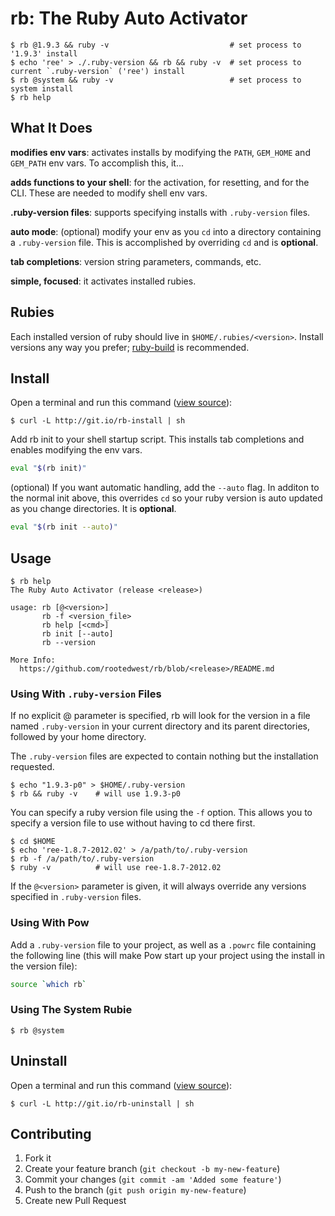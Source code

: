 # rb: The Ruby Auto Activator

```
$ rb @1.9.3 && ruby -v                           # set process to '1.9.3' install
$ echo 'ree' > ./.ruby-version && rb && ruby -v  # set process to current `.ruby-version` ('ree') install
$ rb @system && ruby -v                          # set process to system install
$ rb help
```

## What It Does

**modifies env vars**: activates installs by modifying the `PATH`, `GEM_HOME` and `GEM_PATH` env vars.  To accomplish this, it...

**adds functions to your shell**: for the activation, for resetting, and for the CLI.  These are needed to modify shell env vars.

**.ruby-version files**: supports specifying installs with `.ruby-version` files.

**auto mode**: (optional) modify your env as you `cd` into a directory containing a `.ruby-version` file.  This is accomplished by overriding `cd` and is **optional**.

**tab completions**: version string parameters, commands, etc.

**simple, focused**: it activates installed rubies.

## Rubies

Each installed version of ruby should live in `$HOME/.rubies/<version>`.  Install versions any way you prefer; [ruby-build](https://github.com/sstephenson/ruby-build) is recommended.

## Install

Open a terminal and run this command ([view source](http://git.io/rb-install)):

```
$ curl -L http://git.io/rb-install | sh
```

Add rb init to your shell startup script.  This installs tab completions and enables modifying the env vars.

```bash
eval "$(rb init)"
```

(optional) If you want automatic handling, add the `--auto` flag.  In additon to the normal init above, this overrides `cd` so your ruby version is auto updated as you change directories.  It is **optional**.

```bash
eval "$(rb init --auto)"
```

## Usage

```
$ rb help
The Ruby Auto Activator (release <release>)

usage: rb [@<version>]
       rb -f <version_file>
       rb help [<cmd>]
       rb init [--auto]
       rb --version

More Info:
  https://github.com/rootedwest/rb/blob/<release>/README.md
```

### Using With `.ruby-version` Files

If no explicit @<verion> parameter is specified, rb will look for the version in a file named `.ruby-version` in your current directory and its parent directories, followed by your home directory.

The `.ruby-version` files are expected to contain nothing but the installation requested.

```
$ echo "1.9.3-p0" > $HOME/.ruby-version
$ rb && ruby -v    # will use 1.9.3-p0
```

You can specify a ruby version file using the `-f` option.  This allows you to specify a version file to use without having to cd there first.

```
$ cd $HOME
$ echo 'ree-1.8.7-2012.02' > /a/path/to/.ruby-version
$ rb -f /a/path/to/.ruby-version
$ ruby -v          # will use ree-1.8.7-2012.02
```

If the `@<version>` parameter is given, it will always override any versions specified in `.ruby-version` files.

### Using With Pow

Add a `.ruby-version` file to your project, as well as a `.powrc` file containing the following line (this will make Pow start up your project using the install in the version file):

```bash
source `which rb`
```

### Using The System Rubie

```
$ rb @system
```

## Uninstall

Open a terminal and run this command ([view source](http://git.io/rb-uninstall)):

```
$ curl -L http://git.io/rb-uninstall | sh
```

## Contributing

1. Fork it
2. Create your feature branch (`git checkout -b my-new-feature`)
3. Commit your changes (`git commit -am 'Added some feature'`)
4. Push to the branch (`git push origin my-new-feature`)
5. Create new Pull Request
